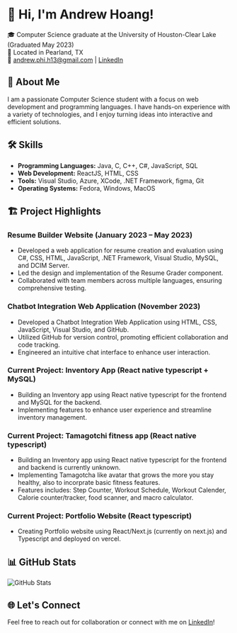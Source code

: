 # 👋 Hi, I'm Andrew Hoang!

🎓 Computer Science graduate at the University of Houston-Clear Lake (Graduated May 2023)  
📍 Located in Pearland, TX  
📧 andrew.phi.h13@gmail.com | [LinkedIn](https://www.linkedin.com/in/andrew-h13/)

## 🚀 About Me

I am a passionate Computer Science student with a focus on web development and programming languages. I have hands-on experience with a variety of technologies, and I enjoy turning ideas into interactive and efficient solutions.

## 🛠️ Skills

- **Programming Languages:** Java, C, C++, C#, JavaScript, SQL
- **Web Development:** ReactJS, HTML, CSS
- **Tools:** Visual Studio, Azure, XCode, .NET Framework, figma, Git
- **Operating Systems:** Fedora, Windows, MacOS

## 🏗️ Project Highlights

### Resume Builder Website (January 2023 – May 2023)

- Developed a web application for resume creation and evaluation using C#, CSS, HTML, JavaScript, .NET Framework, Visual Studio, MySQL, and DCIM Server.
- Led the design and implementation of the Resume Grader component.
- Collaborated with team members across multiple languages, ensuring comprehensive testing.

### Chatbot Integration Web Application (November 2023)

- Developed a Chatbot Integration Web Application using HTML, CSS, JavaScript, Visual Studio, and GitHub.
- Utilized GitHub for version control, promoting efficient collaboration and code tracking.
- Engineered an intuitive chat interface to enhance user interaction.

 ### Current Project: Inventory App (React native typescript + MySQL)

- Building an Inventory app using React native typescript for the frontend and MySQL for the backend.
- Implementing features to enhance user experience and streamline inventory management.

### Current Project: Tamagotchi fitness app (React native typescript)

- Building an Inventory app using React native typescript for the frontend and backend is currently unknown.
- Implementing Tamagotcha like avatar that grows the more you stay healthy, also to incorprate basic fitness features.
- Features includes: Step Counter, Workout Schedule, Workout Calender, Calorie counter/tracker, food scanner, and macro calculator.

### Current Project: Portfolio Website (React typescript)

- Creating Portfolio website using React/Next.js (currently on next.js) and Typescript and deployed on vercel.

## 📊 GitHub Stats

![GitHub Stats](https://github-readme-stats.vercel.app/api?username=Andrew-h13&show_icons=true&count_private=true)

## 🌐 Let's Connect

Feel free to reach out for collaboration or connect with me on [LinkedIn](https://www.linkedin.com/in/andrew-h13/)!



<!--
**Andrew-h13/Andrew-h13** is a ✨ _special_ ✨ repository because its `README.md` (this file) appears on your GitHub profile.

Here are some ideas to get you started:

- 🔭 I’m currently working on ...
- 🌱 I’m currently learning ...
- 👯 I’m looking to collaborate on ...
- 🤔 I’m looking for help with ...
- 💬 Ask me about ...
- 📫 How to reach me: ...
- 😄 Pronouns: ...
- ⚡ Fun fact: ...
-->

